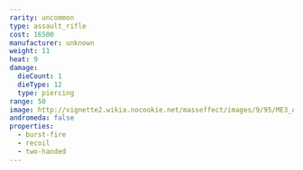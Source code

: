 ```yaml
---
rarity: uncommon
type: assault_rifle
cost: 16500
manufacturer: unknown
weight: 11
heat: 9
damage:
  dieCount: 1
  dieType: 12
  type: piercing
range: 50
image: http://vignette2.wikia.nocookie.net/masseffect/images/9/95/ME3_Argus_Assault_Rifle.png/revision/latest?cb=20120317173420
andromeda: false
properties:
  - burst-fire
  - recoil
  - two-handed
---
```

